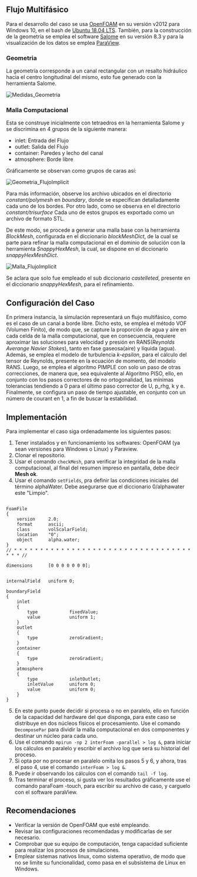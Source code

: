 ## Flujo Multifásico

Para el desarrollo del caso se usa [OpenFOAM](https://www.openfoam.com/) en su versión v2012 para Windows 10, en el bash de [Ubuntu 18.04 LTS](https://www.microsoft.com/es-ad/p/ubuntu-1804-lts/9n9tngvndl3q?activetab=pivot:overviewtab). También, para la construcción de la geometría se emplea el software [Salome](https://www.salome-platform.org/user-section) en su versión 8.3 y para la visualización de los datos se emplea [ParaView](https://www.paraview.org/download/).

### Geometria 

La geometría corresponde a un canal rectangular con un resalto hidráulico hacia el centro longitudinal del mismo, esto fue generado con la herramienta Salome. 

![Medidas_Geometria](https://user-images.githubusercontent.com/71046053/140184528-aee13ded-2ea2-48b5-a67e-005c64b90601.png)

### Malla Computacional

Esta se construye inicialmente con tetraedros en la herramienta Salome y se discrimina en 4 grupos de la siguiente manera:

- inlet: Entrada del Flujo
- outlet: Salida del Flujo
- container: Paredes y lecho del canal
- atmosphere: Borde libre

Gráficamente se observan como grupos de caras así:

![Geometria_FlujoImplicit](https://user-images.githubusercontent.com/71046053/140184521-a9ded4e2-122d-4cfd-9d19-7b3cc99de9f0.png)

Para más información, observe los archivo ubicados en el directorio *constant/polymesh* en *boundary*, donde se especifican detalladamente cada uno de los bordes. Por otro lado, como se observa en el directorio *constant/trisurface* Cada uno de estos grupos es exportado como un archivo de formato STL.  

De este modo, se procede a generar una malla base con la herramienta *BlockMesh*, configurada en el diccionario *blockMeshDict*, de la cual se parte para refinar la malla computacional en el dominio de solución con la herramienta *SnappyHexMesh*, la cual, se dispone en el diccionario *snappyHexMeshDict*.

![Malla_FlujoImplicit](https://user-images.githubusercontent.com/71046053/140184525-5ac2ee1a-e207-4092-ba69-bcb0d705a890.png)

Se aclara que solo fue empleado el sub diccionario *castelleted*, presente en el diccionario *snappyHexMesh*, para el refinamiento.

## Configuración del Caso

En primera instancia, la simulación representará un flujo multifásico, como es el caso de un canal a borde libre. Dicho esto, se emplea el método VOF (Volumen Finito), de modo que, se capture la proporción de agua y aire en cada celda de la malla computacional, que en consecuencia, requiere aproximar las soluciones para velocidad y presión en RANS(*Reynolds Averange Navier Stokes*), tanto en fase gaseosa(aire) y líquida (agua). Además, se emplea el modelo de turbulencia *k-epsilon*, para el cálculo del tensor de Reynolds, presente en la ecuación de momento, del modelo RANS. Luego, se emplea el algoritmo PIMPLE con solo un paso de otras correcciones, de manera que, sea equivalente al Algoritmo PISO, ello, en conjunto con los pasos correctores de no ortogonalidad, las mínimas tolerancias tendiendo a 0 para el último paso corrector de U, p_rhg, k y e. Finalmente, se configura un paso de tiempo ajustable, en conjunto con un número de courant en 1, a fin de buscar la estabilidad.

## Implementación

Para implementar el caso siga ordenadamente los siguientes pasos: 

1. Tener instalados y en funcionamiento los softwares: OpenFOAM (ya sean versiones para Windows o Linux) y Paraview.
2. Clonar el repositorio. 
3. Usar el comando `checkMesh`, para verificar la integridad de la malla computacional, al final del resumen impreso en pantalla, debe decir **Mesh ok**.
5. Usar el comando `setFields`, pra definir las condiciones iniciales del término alphaWater. Debe asegurarse que el diccionario 0/alphawater este "Limpio".

```

FoamFile
{
    version     2.0;
    format      ascii;
    class       volScalarField;
    location    "0";
    object      alpha.water;
}
// * * * * * * * * * * * * * * * * * * * * * * * * * * * * * * * * * * * * * //

dimensions      [0 0 0 0 0 0 0];


internalField   uniform 0; 

boundaryField
{
    inlet
    {
        type            fixedValue;
        value           uniform 1;
    }
    outlet
    {
        type            zeroGradient;
    }
    container
    {
        type            zeroGradient;
    }
    atmosphere
    {
        type            inletOutlet;
        inletValue      uniform 0;
        value           uniform 0;
    }
}

```

5. En este punto puede decidir si procesa o no en paralelo, ello en función de la capacidad del hardware del que disponga, para este caso se distribuye en dos núcleos físicos el procesamiento. Use el comando `DecomposePar` para dividir la malla computacional en dos componentes y destinar un núcleo para cada uno. 
6. Use el comando `mpirun -np 2 interFoam -parallel > log &`, para iniciar los cálculos en paralelo y escribir el archivo log que será su historial del proceso.
7. Si opta por no procesar en paralelo omita los pasos 5 y 6, y ahora, tras el paso 4, use el comando `interFoam > log &`. 
8. Puede ir observando los cálculos con el comando `tail -f log`.
9. Tras terminar el proceso, si gusta ver los resultados gráficamente use el comando paraFoam -touch, para escribir su archivo de caso, y carguelo con el software paraView. 

## Recomendaciones

- Verificar la versión de OpenFOAM que esté empleando.
- Revisar las configuraciones recomendadas y modificarlas de ser necesario.
- Comprobar que su equipo de computación, tenga capacidad suficiente para realizar los procesos de simulaciones.
- Emplear sistemas nativos linux, como sistema operativo, de modo que no se limite su funcionalidad, como pasa en el subsistema de Linux en Windows.




